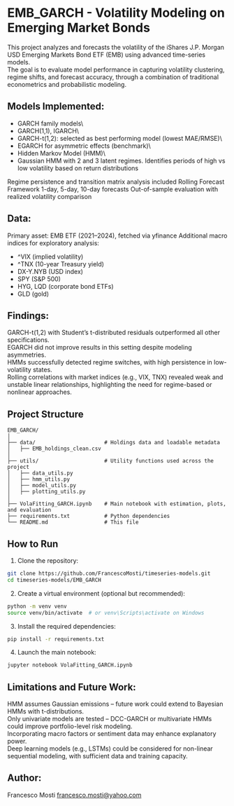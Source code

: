 # EMB_GARCH - Volatility Modeling on Emerging Market Bonds

This project analyzes and forecasts the volatility of the iShares J.P. Morgan USD Emerging Markets Bond ETF (EMB) using advanced time-series models.\
The goal is to evaluate model performance in capturing volatility clustering, regime shifts, and forecast accuracy, through a combination of traditional econometrics and probabilistic modeling.

## Models Implemented:

- GARCH family models\
- GARCH(1,1), IGARCH\
- GARCH-t(1,2): selected as best performing model (lowest MAE/RMSE)\
- EGARCH for asymmetric effects (benchmark)\
- Hidden Markov Model (HMM)\
- Gaussian HMM with 2 and 3 latent regimes.
  Identifies periods of high vs low volatility based on return distributions

Regime persistence and transition matrix analysis included
Rolling Forecast Framework
1-day, 5-day, 10-day forecasts
Out-of-sample evaluation with realized volatility comparison

## Data:
Primary asset: EMB ETF (2021–2024), fetched via yfinance
Additional macro indices for exploratory analysis:

- ^VIX (implied volatility)
- ^TNX (10-year Treasury yield)
- DX-Y.NYB (USD index)
- SPY (S&P 500)
- HYG, LQD (corporate bond ETFs)
- GLD (gold)

## Findings:
GARCH-t(1,2) with Student’s t-distributed residuals outperformed all other specifications.\
EGARCH did not improve results in this setting despite modeling asymmetries.\
HMMs successfully detected regime switches, with high persistence in low-volatility states.\
Rolling correlations with market indices (e.g., VIX, TNX) revealed weak and unstable linear relationships, highlighting the need for regime-based or nonlinear approaches.

## Project Structure

```
EMB_GARCH/
│
├── data/                      # Holdings data and loadable metadata
│   ├── EMB_holdings_clean.csv
│
├── utils/                     # Utility functions used across the project
│   ├── data_utils.py
│   ├── hmm_utils.py
│   ├── model_utils.py
│   ├── plotting_utils.py
│
├── VolaFitting_GARCH.ipynb    # Main notebook with estimation, plots, and evaluation
├── requirements.txt           # Python dependencies
└── README.md                  # This file
```
## How to Run

1. Clone the repository:
```bash
git clone https://github.com/FrancescoMosti/timeseries-models.git
cd timeseries-models/EMB_GARCH
```

2. Create a virtual environment (optional but recommended):
```bash
python -m venv venv
source venv/bin/activate  # or venv\Scripts\activate on Windows
```

3. Install the required dependencies:
```bash
pip install -r requirements.txt
```

4. Launch the main notebook:
```bash
jupyter notebook VolaFitting_GARCH.ipynb
```

## Limitations and Future Work:
HMM assumes Gaussian emissions – future work could extend to Bayesian HMMs with t-distributions.\
Only univariate models are tested – DCC-GARCH or multivariate HMMs could improve portfolio-level risk modeling.\
Incorporating macro factors or sentiment data may enhance explanatory power.\
Deep learning models (e.g., LSTMs) could be considered for non-linear sequential modeling, with sufficient data and training capacity.

## Author:
Francesco Mosti
francesco.mosti@yahoo.com

